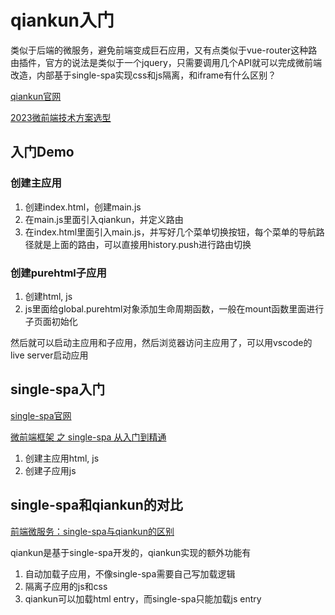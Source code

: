 # qiankun入门
类似于后端的微服务，避免前端变成巨石应用，又有点类似于vue-router这种路由插件，官方的说法是类似于一个jquery，只需要调用几个API就可以完成微前端改造，内部基于single-spa实现css和js隔离，和iframe有什么区别？

[qiankun官网](https://qiankun.umijs.org/zh/guide)

[2023微前端技术方案选型](https://juejin.cn/post/7236021829000691771)

## 入门Demo

### 创建主应用
1. 创建index.html，创建main.js
3. 在main.js里面引入qiankun，并定义路由
3. 在index.html里面引入main.js，并写好几个菜单切换按钮，每个菜单的导航路径就是上面的路由，可以直接用history.push进行路由切换

### 创建purehtml子应用
1. 创建html, js
2. js里面给global.purehtml对象添加生命周期函数，一般在mount函数里面进行子页面初始化

然后就可以启动主应用和子应用，然后浏览器访问主应用了，可以用vscode的live server启动应用

## single-spa入门

[single-spa官网](https://zh-hans.single-spa.js.org/docs/getting-started-overview)

[微前端框架 之 single-spa 从入门到精通](https://juejin.cn/post/6862661545592111111)

1. 创建主应用html, js
2. 创建子应用js


## single-spa和qiankun的对比
[前端微服务：single-spa与qiankun的区别](https://juejin.cn/post/7011767759432318984)

qiankun是基于single-spa开发的，qiankun实现的额外功能有

1. 自动加载子应用，不像single-spa需要自己写加载逻辑
2. 隔离子应用的js和css
3. qiankun可以加载html entry，而single-spa只能加载js entry
